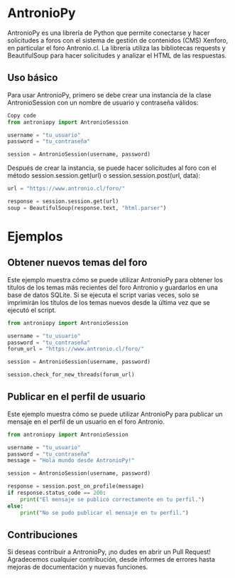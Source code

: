 # AntronioPy

AntronioPy es una librería de Python que permite conectarse y hacer solicitudes a foros con el sistema de gestión de contenidos (CMS) Xenforo, en particular el foro Antronio.cl. La librería utiliza las bibliotecas requests y BeautifulSoup para hacer solicitudes y analizar el HTML de las respuestas.


## Uso básico

Para usar AntronioPy, primero se debe crear una instancia de la clase AntronioSession con un nombre de usuario y contraseña válidos:

```python
Copy code
from antroniopy import AntronioSession

username = "tu_usuario"
password = "tu_contraseña"

session = AntronioSession(username, password)
```

Después de crear la instancia, se puede hacer solicitudes al foro con el método session.session.get(url) o session.session.post(url, data):

```python
url = "https://www.antronio.cl/foro/"

response = session.session.get(url)
soup = BeautifulSoup(response.text, "html.parser")
```

# Ejemplos
## Obtener nuevos temas del foro

Este ejemplo muestra cómo se puede utilizar AntronioPy para obtener los títulos de los temas más recientes del foro Antronio y guardarlos en una base de datos SQLite. Si se ejecuta el script varias veces, solo se imprimirán los títulos de los temas nuevos desde la última vez que se ejecutó el script.

```python
from antroniopy import AntronioSession

username = "tu_usuario"
password = "tu_contraseña"
forum_url = "https://www.antronio.cl/foro/"

session = AntronioSession(username, password)

session.check_for_new_threads(forum_url)
```
## Publicar en el perfil de usuario

Este ejemplo muestra cómo se puede utilizar AntronioPy para publicar un mensaje en el perfil de un usuario en el foro Antronio.

```python
from antroniopy import AntronioSession

username = "tu_usuario"
password = "tu_contraseña"
message = "Hola mundo desde AntronioPy!"

session = AntronioSession(username, password)

response = session.post_on_profile(message)
if response.status_code == 200:
    print("El mensaje se publicó correctamente en tu perfil.")
else:
    print("No se pudo publicar el mensaje en tu perfil.")
```
## Contribuciones

Si deseas contribuir a AntronioPy, ¡no dudes en abrir un Pull Request! Agradecemos cualquier contribución, desde informes de errores hasta mejoras de documentación y nuevas funciones.

